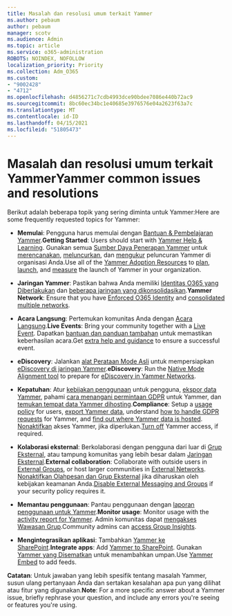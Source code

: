 ```yaml
---
title: Masalah dan resolusi umum terkait Yammer
ms.author: pebaum
author: pebaum
manager: scotv
ms.audience: Admin
ms.topic: article
ms.service: o365-administration
ROBOTS: NOINDEX, NOFOLLOW
localization_priority: Priority
ms.collection: Adm_O365
ms.custom:
- "9002428"
- "4712"
ms.openlocfilehash: d4856271c7cdb4993dce90bdee7086e440b72ac9
ms.sourcegitcommit: 8bc60ec34bc1e40685e3976576e04a2623f63a7c
ms.translationtype: MT
ms.contentlocale: id-ID
ms.lasthandoff: 04/15/2021
ms.locfileid: "51805473"
---
```

# <a name="yammer-common-issues-and-resolutions"></a><span data-ttu-id="b08b8-102">Masalah dan resolusi umum terkait Yammer</span><span class="sxs-lookup"><span data-stu-id="b08b8-102">Yammer common issues and resolutions</span></span>

<span data-ttu-id="b08b8-103">Berikut adalah beberapa topik yang sering diminta untuk Yammer:</span><span class="sxs-lookup"><span data-stu-id="b08b8-103">Here are some frequently requested topics for Yammer:</span></span>

- <span data-ttu-id="b08b8-104">**Memulai**: Pengguna harus memulai dengan [Bantuan & Pembelajaran Yammer](https://support.office.com/yammer).</span><span class="sxs-lookup"><span data-stu-id="b08b8-104">**Getting Started**: Users should start with [Yammer Help & Learning](https://support.office.com/yammer).</span></span> <span data-ttu-id="b08b8-105">Gunakan semua [Sumber Daya Penerapan Yammer](https://aka.ms/yamresources) untuk [merencanakan](https://aka.ms/YamSuccessGuide), [meluncurkan](https://aka.ms/YamLaunchPlaybook), dan [mengukur](https://aka.ms/YamMeasureSuccesGuide) peluncuran Yammer di organisasi Anda.</span><span class="sxs-lookup"><span data-stu-id="b08b8-105">Use all of the [Yammer Adoption Resources](https://aka.ms/yamresources) to [plan](https://aka.ms/YamSuccessGuide), [launch](https://aka.ms/YamLaunchPlaybook), and [measure](https://aka.ms/YamMeasureSuccesGuide) the launch of Yammer in your organization.</span></span> 

- <span data-ttu-id="b08b8-106">**Jaringan Yammer**: Pastikan bahwa Anda memiliki [Identitas O365 yang Diberlakukan](https://docs.microsoft.com/yammer/configure-your-yammer-network/enforce-office-365-identity) dan [beberapa jaringan yang dikonsolidasikan](https://docs.microsoft.com/yammer/configure-your-yammer-network/consolidate-multiple-yammer-networks).</span><span class="sxs-lookup"><span data-stu-id="b08b8-106">**Yammer Network**: Ensure that you have [Enforced O365 Identity](https://docs.microsoft.com/yammer/configure-your-yammer-network/enforce-office-365-identity) and [consolidated multiple networks](https://docs.microsoft.com/yammer/configure-your-yammer-network/consolidate-multiple-yammer-networks).</span></span> 

- <span data-ttu-id="b08b8-107">**Acara Langsung**: Pertemukan komunitas Anda dengan [Acara Langsung](https://docs.microsoft.com/yammer/manage-yammer-groups/yammer-live-events).</span><span class="sxs-lookup"><span data-stu-id="b08b8-107">**Live Events**: Bring your community together with a [Live Event](https://docs.microsoft.com/yammer/manage-yammer-groups/yammer-live-events).</span></span> <span data-ttu-id="b08b8-108">Dapatkan [bantuan dan panduan tambahan](https://resources.techcommunity.microsoft.com/live-events/assistance/) untuk memastikan keberhasilan acara.</span><span class="sxs-lookup"><span data-stu-id="b08b8-108">Get [extra help and guidance](https://resources.techcommunity.microsoft.com/live-events/assistance/) to ensure a successful event.</span></span> 

- <span data-ttu-id="b08b8-109">**eDiscovery**: Jalankan [alat Perataan Mode Asli](https://docs.microsoft.com/yammer/configure-your-yammer-network/overview-native-mode) untuk mempersiapkan [eDiscovery di jaringan Yammer](https://docs.microsoft.com/yammer/manage-security-and-compliance/overview-of-ediscovery).</span><span class="sxs-lookup"><span data-stu-id="b08b8-109">**eDiscovery**: Run the [Native Mode Alignment tool](https://docs.microsoft.com/yammer/configure-your-yammer-network/overview-native-mode) to prepare for [eDiscovery in Yammer Networks](https://docs.microsoft.com/yammer/manage-security-and-compliance/overview-of-ediscovery).</span></span> 

- <span data-ttu-id="b08b8-110">**Kepatuhan**: Atur [kebijakan penggunaan](https://docs.microsoft.com/yammer/manage-security-and-compliance/set-up-a-usage-policy) untuk pengguna, [ekspor data Yammer](https://docs.microsoft.com/yammer/manage-security-and-compliance/export-yammer-enterprise-data), pahami [cara menangani permintaan GDPR](https://docs.microsoft.com/yammer/manage-security-and-compliance/gdpr-requests-in-yammer-enterprise) untuk Yammer, dan [temukan tempat data Yammer dihosting](https://docs.microsoft.com/yammer/manage-security-and-compliance/data-residency).</span><span class="sxs-lookup"><span data-stu-id="b08b8-110">**Compliance**: Setup a [usage policy](https://docs.microsoft.com/yammer/manage-security-and-compliance/set-up-a-usage-policy) for users, [export Yammer data](https://docs.microsoft.com/yammer/manage-security-and-compliance/export-yammer-enterprise-data), understand [how to handle GDPR requests](https://docs.microsoft.com/yammer/manage-security-and-compliance/gdpr-requests-in-yammer-enterprise) for Yammer, and [find out where Yammer data is hosted](https://docs.microsoft.com/yammer/manage-security-and-compliance/data-residency).</span></span> <span data-ttu-id="b08b8-111">[Nonaktifkan](https://docs.microsoft.com/yammer/manage-yammer-users/turn-off-user-access) akses Yammer, jika diperlukan.</span><span class="sxs-lookup"><span data-stu-id="b08b8-111">[Turn off](https://docs.microsoft.com/yammer/manage-yammer-users/turn-off-user-access) Yammer access, if required.</span></span>

- <span data-ttu-id="b08b8-112">**Kolaborasi eksternal**: Berkolaborasi dengan pengguna dari luar di [Grup Eksternal](https://docs.microsoft.com/yammer/work-with-external-users/create-and-manage-external-groups), atau tampung komunitas yang lebih besar dalam [Jaringan Eksternal](https://docs.microsoft.com/yammer/work-with-external-users/create-and-manage-an-external-network).</span><span class="sxs-lookup"><span data-stu-id="b08b8-112">**External collaboration**: Collaborate with outside users in [External Groups](https://docs.microsoft.com/yammer/work-with-external-users/create-and-manage-external-groups), or host larger communities in [External Networks](https://docs.microsoft.com/yammer/work-with-external-users/create-and-manage-an-external-network).</span></span> <span data-ttu-id="b08b8-113">[Nonaktifkan Olahpesan dan Grup Eksternal](https://docs.microsoft.com/yammer/work-with-external-users/disable-external-messaging) jika diharuskan oleh kebijakan keamanan Anda.</span><span class="sxs-lookup"><span data-stu-id="b08b8-113">[Disable External Messaging and Groups](https://docs.microsoft.com/yammer/work-with-external-users/disable-external-messaging) if your security policy requires it.</span></span>

- <span data-ttu-id="b08b8-114">**Memantau penggunaan**: Pantau penggunaan dengan [laporan penggunaan untuk Yammer](https://docs.microsoft.com/microsoft-365/admin/activity-reports/yammer-activity-report).</span><span class="sxs-lookup"><span data-stu-id="b08b8-114">**Monitor usage**: Monitor usage with the [activity report for Yammer](https://docs.microsoft.com/microsoft-365/admin/activity-reports/yammer-activity-report).</span></span> <span data-ttu-id="b08b8-115">Admin komunitas dapat [mengakses Wawasan Grup](https://support.office.com/article/view-group-insights-in-yammer-73f9fa6d-d442-4f25-9194-d5317c9328ab).</span><span class="sxs-lookup"><span data-stu-id="b08b8-115">Community admins can [access Group Insights](https://support.office.com/article/view-group-insights-in-yammer-73f9fa6d-d442-4f25-9194-d5317c9328ab).</span></span>

- <span data-ttu-id="b08b8-116">**Mengintegrasikan aplikasi**: Tambahkan [Yammer ke SharePoint](https://docs.microsoft.com/yammer/integrate-yammer-with-other-apps/embed-a-feed-into-a-sharepoint-site).</span><span class="sxs-lookup"><span data-stu-id="b08b8-116">**Integrate apps**: Add [Yammer to SharePoint](https://docs.microsoft.com/yammer/integrate-yammer-with-other-apps/embed-a-feed-into-a-sharepoint-site).</span></span> <span data-ttu-id="b08b8-117">Gunakan [Yammer yang Disematkan](https://developer.yammer.com/docs/embed) untuk menambahkan umpan.</span><span class="sxs-lookup"><span data-stu-id="b08b8-117">Use [Yammer Embed](https://developer.yammer.com/docs/embed) to add feeds.</span></span> 

<span data-ttu-id="b08b8-118">**Catatan**: Untuk jawaban yang lebih spesifik tentang masalah Yammer, susun ulang pertanyaan Anda dan sertakan kesalahan apa pun yang dilihat atau fitur yang digunakan.</span><span class="sxs-lookup"><span data-stu-id="b08b8-118">**Note**: For a more specific answer about a Yammer issue, briefly rephrase your question, and include any errors you're seeing or features you're using.</span></span>
